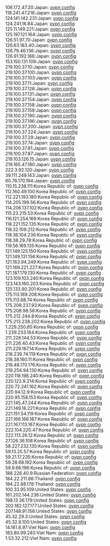 106.172.47.20:Japan: [ovpn config](vpn/106_172_47_20.ovpn)  
118.241.47.216:Japan: [ovpn config](vpn/118_241_47_216.ovpn)  
124.141.142.231:Japan: [ovpn config](vpn/124_141_142_231.ovpn)  
124.241.16.84:Japan: [ovpn config](vpn/124_241_16_84.ovpn)  
125.11.149.221:Japan: [ovpn config](vpn/125_11_149_221.ovpn)  
125.197.121.164:Japan: [ovpn config](vpn/125_197_121_164.ovpn)  
126.51.97.70:Japan: [ovpn config](vpn/126_51_97_70.ovpn)  
126.63.183.40:Japan: [ovpn config](vpn/126_63_183_40.ovpn)  
126.79.46.136:Japan: [ovpn config](vpn/126_79_46_136.ovpn)  
126.91.192.186:Japan: [ovpn config](vpn/126_91_192_186.ovpn)  
153.150.131.109:Japan: [ovpn config](vpn/153_150_131_109.ovpn)  
219.100.37.10:Japan: [ovpn config](vpn/219_100_37_10.ovpn)  
219.100.37.100:Japan: [ovpn config](vpn/219_100_37_100.ovpn)  
219.100.37.103:Japan: [ovpn config](vpn/219_100_37_103.ovpn)  
219.100.37.11:Japan: [ovpn config](vpn/219_100_37_11.ovpn)  
219.100.37.126:Japan: [ovpn config](vpn/219_100_37_126.ovpn)  
219.100.37.131:Japan: [ovpn config](vpn/219_100_37_131.ovpn)  
219.100.37.154:Japan: [ovpn config](vpn/219_100_37_154.ovpn)  
219.100.37.158:Japan: [ovpn config](vpn/219_100_37_158.ovpn)  
219.100.37.159:Japan: [ovpn config](vpn/219_100_37_159.ovpn)  
219.100.37.190:Japan: [ovpn config](vpn/219_100_37_190.ovpn)  
219.100.37.196:Japan: [ovpn config](vpn/219_100_37_196.ovpn)  
219.100.37.200:Japan: [ovpn config](vpn/219_100_37_200.ovpn)  
219.100.37.224:Japan: [ovpn config](vpn/219_100_37_224.ovpn)  
219.100.37.29:Japan: [ovpn config](vpn/219_100_37_29.ovpn)  
219.100.37.74:Japan: [ovpn config](vpn/219_100_37_74.ovpn)  
219.100.37.81:Japan: [ovpn config](vpn/219_100_37_81.ovpn)  
219.100.37.87:Japan: [ovpn config](vpn/219_100_37_87.ovpn)  
219.103.126.15:Japan: [ovpn config](vpn/219_103_126_15.ovpn)  
219.165.47.180:Japan: [ovpn config](vpn/219_165_47_180.ovpn)  
222.3.92.120:Japan: [ovpn config](vpn/222_3_92_120.ovpn)  
39.111.249.143:Japan: [ovpn config](vpn/39_111_249_143.ovpn)  
60.76.170.194:Japan: [ovpn config](vpn/60_76_170_194.ovpn)  
110.15.238.111:Korea Republic of: [ovpn config](vpn/110_15_238_111.ovpn)  
112.160.49.100:Korea Republic of: [ovpn config](vpn/112_160_49_100.ovpn)  
112.221.193.180:Korea Republic of: [ovpn config](vpn/112_221_193_180.ovpn)  
114.205.199.56:Korea Republic of: [ovpn config](vpn/114_205_199_56.ovpn)  
114.206.137.102:Korea Republic of: [ovpn config](vpn/114_206_137_102.ovpn)  
115.23.215.53:Korea Republic of: [ovpn config](vpn/115_23_215_53.ovpn)  
116.121.254.169:Korea Republic of: [ovpn config](vpn/116_121_254_169.ovpn)  
118.221.152.135:Korea Republic of: [ovpn config](vpn/118_221_152_135.ovpn)  
118.32.109.212:Korea Republic of: [ovpn config](vpn/118_32_109_212.ovpn)  
118.36.104.236:Korea Republic of: [ovpn config](vpn/118_36_104_236.ovpn)  
118.38.29.78:Korea Republic of: [ovpn config](vpn/118_38_29_78.ovpn)  
119.56.169.135:Korea Republic of: [ovpn config](vpn/119_56_169_135.ovpn)  
121.149.125.150:Korea Republic of: [ovpn config](vpn/121_149_125_150.ovpn)  
121.149.131.156:Korea Republic of: [ovpn config](vpn/121_149_131_156.ovpn)  
121.163.94.249:Korea Republic of: [ovpn config](vpn/121_163_94_249.ovpn)  
121.169.221.227:Korea Republic of: [ovpn config](vpn/121_169_221_227.ovpn)  
121.187.179.130:Korea Republic of: [ovpn config](vpn/121_187_179_130.ovpn)  
123.109.103.240:Korea Republic of: [ovpn config](vpn/123_109_103_240.ovpn)  
123.143.160.203:Korea Republic of: [ovpn config](vpn/123_143_160_203.ovpn)  
125.133.90.201:Korea Republic of: [ovpn config](vpn/125_133_90_201.ovpn)  
175.113.189.208:Korea Republic of: [ovpn config](vpn/175_113_189_208.ovpn)  
175.113.68.74:Korea Republic of: [ovpn config](vpn/175_113_68_74.ovpn)  
175.208.237.93:Korea Republic of: [ovpn config](vpn/175_208_237_93.ovpn)  
175.208.98.56:Korea Republic of: [ovpn config](vpn/175_208_98_56.ovpn)  
175.212.244.8:Korea Republic of: [ovpn config](vpn/175_212_244_8.ovpn)  
175.213.238.202:Korea Republic of: [ovpn config](vpn/175_213_238_202.ovpn)  
1.229.250.65:Korea Republic of: [ovpn config](vpn/1_229_250_65.ovpn)  
1.239.233.164:Korea Republic of: [ovpn config](vpn/1_239_233_164.ovpn)  
211.226.144.53:Korea Republic of: [ovpn config](vpn/211_226_144_53.ovpn)  
211.226.40.43:Korea Republic of: [ovpn config](vpn/211_226_40_43.ovpn)  
211.229.167.14:Korea Republic of: [ovpn config](vpn/211_229_167_14.ovpn)  
218.239.74.119:Korea Republic of: [ovpn config](vpn/218_239_74_119.ovpn)  
218.38.160.11:Korea Republic of: [ovpn config](vpn/218_38_160_11.ovpn)  
218.48.170.176:Korea Republic of: [ovpn config](vpn/218_48_170_176.ovpn)  
219.254.94.130:Korea Republic of: [ovpn config](vpn/219_254_94_130.ovpn)  
220.118.198.240:Korea Republic of: [ovpn config](vpn/220_118_198_240.ovpn)  
220.122.9.214:Korea Republic of: [ovpn config](vpn/220_122_9_214.ovpn)  
220.72.241.162:Korea Republic of: [ovpn config](vpn/220_72_241_162.ovpn)  
220.94.12.9:Korea Republic of: [ovpn config](vpn/220_94_12_9.ovpn)  
220.95.158.153:Korea Republic of: [ovpn config](vpn/220_95_158_153.ovpn)  
221.145.47.244:Korea Republic of: [ovpn config](vpn/221_145_47_244.ovpn)  
221.149.18.221:Korea Republic of: [ovpn config](vpn/221_149_18_221.ovpn)  
221.151.54.119:Korea Republic of: [ovpn config](vpn/221_151_54_119.ovpn)  
221.166.166.187:Korea Republic of: [ovpn config](vpn/221_166_166_187.ovpn)  
221.167.113.167:Korea Republic of: [ovpn config](vpn/221_167_113_167.ovpn)  
222.104.220.47:Korea Republic of: [ovpn config](vpn/222_104_220_47.ovpn)  
222.113.26.12:Korea Republic of: [ovpn config](vpn/222_113_26_12.ovpn)  
27.126.36.108:Korea Republic of: [ovpn config](vpn/27_126_36_108.ovpn)  
58.227.232.135:Korea Republic of: [ovpn config](vpn/58_227_232_135.ovpn)  
59.13.25.57:Korea Republic of: [ovpn config](vpn/59_13_25_57.ovpn)  
59.21.17.235:Korea Republic of: [ovpn config](vpn/59_21_17_235.ovpn)  
59.28.68.192:Korea Republic of: [ovpn config](vpn/59_28_68_192.ovpn)  
59.9.66.196:Korea Republic of: [ovpn config](vpn/59_9_66_196.ovpn)  
188.226.40.9:Russian Federation: [ovpn config](vpn/188_226_40_9.ovpn)  
184.22.211.86:Thailand: [ovpn config](vpn/184_22_211_86.ovpn)  
184.22.88.178:Thailand: [ovpn config](vpn/184_22_88_178.ovpn)  
100.33.95.109:United States: [ovpn config](vpn/100_33_95_109.ovpn)  
161.202.144.236:United States: [ovpn config](vpn/161_202_144_236.ovpn)  
198.13.36.179:United States: [ovpn config](vpn/198_13_36_179.ovpn)  
202.182.127.177:United States: [ovpn config](vpn/202_182_127_177.ovpn)  
207.148.91.158:United States: [ovpn config](vpn/207_148_91_158.ovpn)  
45.32.29.3:United States: [ovpn config](vpn/45_32_29_3.ovpn)  
45.32.8.100:United States: [ovpn config](vpn/45_32_8_100.ovpn)  
14.161.8.97:Viet Nam: [ovpn config](vpn/14_161_8_97.ovpn)  
183.80.99.240:Viet Nam: [ovpn config](vpn/183_80_99_240.ovpn)  
1.53.32.212:Viet Nam: [ovpn config](vpn/1_53_32_212.ovpn)  
